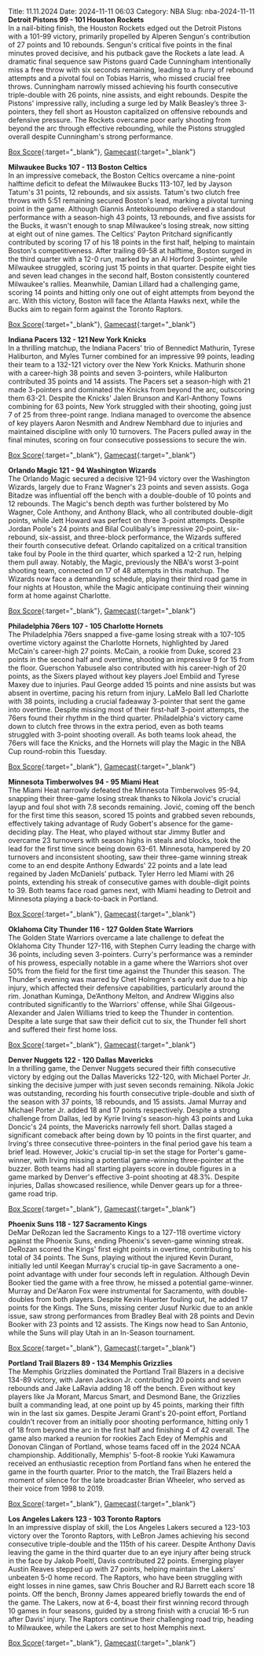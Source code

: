 Title: 11.11.2024
Date: 2024-11-11 06:03
Category: NBA 
Slug: nba-2024-11-11 
**Detroit Pistons 99 - 101 Houston Rockets**  
In a nail-biting finish, the Houston Rockets edged out the Detroit Pistons with a 101-99 victory, primarily propelled by Alperen Sengun's contribution of 27 points and 10 rebounds. Sengun's critical five points in the final minutes proved decisive, and his putback gave the Rockets a late lead. A dramatic final sequence saw Pistons guard Cade Cunningham intentionally miss a free throw with six seconds remaining, leading to a flurry of rebound attempts and a pivotal foul on Tobias Harris, who missed crucial free throws. Cunningham narrowly missed achieving his fourth consecutive triple-double with 26 points, nine assists, and eight rebounds. Despite the Pistons' impressive rally, including a surge led by Malik Beasley’s three 3-pointers, they fell short as Houston capitalized on offensive rebounds and defensive pressure. The Rockets overcame poor early shooting from beyond the arc through effective rebounding, while the Pistons struggled overall despite Cunningham's strong performance. 

[Box Score](/game/hou-vs-det-0022400201/box-score){:target="_blank"}, [Gamecast](/game/hou-vs-det-0022400201){:target="_blank"}<br>

**Milwaukee Bucks 107 - 113 Boston Celtics**  
In an impressive comeback, the Boston Celtics overcame a nine-point halftime deficit to defeat the Milwaukee Bucks 113-107, led by Jayson Tatum's 31 points, 12 rebounds, and six assists. Tatum's two clutch free throws with 5:51 remaining secured Boston's lead, marking a pivotal turning point in the game. Although Giannis Antetokounmpo delivered a standout performance with a season-high 43 points, 13 rebounds, and five assists for the Bucks, it wasn't enough to snap Milwaukee's losing streak, now sitting at eight out of nine games. The Celtics' Payton Pritchard significantly contributed by scoring 17 of his 18 points in the first half, helping to maintain Boston's competitiveness. After trailing 69-58 at halftime, Boston surged in the third quarter with a 12-0 run, marked by an Al Horford 3-pointer, while Milwaukee struggled, scoring just 15 points in that quarter. Despite eight ties and seven lead changes in the second half, Boston consistently countered Milwaukee's rallies. Meanwhile, Damian Lillard had a challenging game, scoring 14 points and hitting only one out of eight attempts from beyond the arc. With this victory, Boston will face the Atlanta Hawks next, while the Bucks aim to regain form against the Toronto Raptors. 

[Box Score](/game/bos-vs-mil-0022400202/box-score){:target="_blank"}, [Gamecast](/game/bos-vs-mil-0022400202){:target="_blank"}<br>

**Indiana Pacers 132 - 121 New York Knicks**  
In a thrilling matchup, the Indiana Pacers' trio of Bennedict Mathurin, Tyrese Haliburton, and Myles Turner combined for an impressive 99 points, leading their team to a 132-121 victory over the New York Knicks. Mathurin shone with a career-high 38 points and seven 3-pointers, while Haliburton contributed 35 points and 14 assists. The Pacers set a season-high with 21 made 3-pointers and dominated the Knicks from beyond the arc, outscoring them 63-21. Despite the Knicks' Jalen Brunson and Karl-Anthony Towns combining for 63 points, New York struggled with their shooting, going just 7 of 25 from three-point range. Indiana managed to overcome the absence of key players Aaron Nesmith and Andrew Nembhard due to injuries and maintained discipline with only 10 turnovers. The Pacers pulled away in the final minutes, scoring on four consecutive possessions to secure the win. 

[Box Score](/game/nyk-vs-ind-0022400203/box-score){:target="_blank"}, [Gamecast](/game/nyk-vs-ind-0022400203){:target="_blank"}<br>

**Orlando Magic 121 - 94 Washington Wizards**  
The Orlando Magic secured a decisive 121-94 victory over the Washington Wizards, largely due to Franz Wagner's 23 points and seven assists. Goga Bitadze was influential off the bench with a double-double of 10 points and 12 rebounds. The Magic's bench depth was further bolstered by Mo Wagner, Cole Anthony, and Anthony Black, who all contributed double-digit points, while Jett Howard was perfect on three 3-point attempts. Despite Jordan Poole's 24 points and Bilal Coulibaly's impressive 20-point, six-rebound, six-assist, and three-block performance, the Wizards suffered their fourth consecutive defeat. Orlando capitalized on a critical transition take foul by Poole in the third quarter, which sparked a 12-2 run, helping them pull away. Notably, the Magic, previously the NBA's worst 3-point shooting team, connected on 17 of 48 attempts in this matchup. The Wizards now face a demanding schedule, playing their third road game in four nights at Houston, while the Magic anticipate continuing their winning form at home against Charlotte. 

[Box Score](/game/was-vs-orl-0022400204/box-score){:target="_blank"}, [Gamecast](/game/was-vs-orl-0022400204){:target="_blank"}<br>

**Philadelphia 76ers 107 - 105 Charlotte Hornets**  
The Philadelphia 76ers snapped a five-game losing streak with a 107-105 overtime victory against the Charlotte Hornets, highlighted by Jared McCain's career-high 27 points. McCain, a rookie from Duke, scored 23 points in the second half and overtime, shooting an impressive 9 for 15 from the floor. Guerschon Yabusele also contributed with his career-high of 20 points, as the Sixers played without key players Joel Embiid and Tyrese Maxey due to injuries. Paul George added 15 points and nine assists but was absent in overtime, pacing his return from injury. LaMelo Ball led Charlotte with 38 points, including a crucial fadeaway 3-pointer that sent the game into overtime. Despite missing most of their first-half 3-point attempts, the 76ers found their rhythm in the third quarter. Philadelphia's victory came down to clutch free throws in the extra period, even as both teams struggled with 3-point shooting overall. As both teams look ahead, the 76ers will face the Knicks, and the Hornets will play the Magic in the NBA Cup round-robin this Tuesday. 

[Box Score](/game/cha-vs-phi-0022400205/box-score){:target="_blank"}, [Gamecast](/game/cha-vs-phi-0022400205){:target="_blank"}<br>

**Minnesota Timberwolves 94 - 95 Miami Heat**  
The Miami Heat narrowly defeated the Minnesota Timberwolves 95-94, snapping their three-game losing streak thanks to Nikola Jović's crucial layup and foul shot with 7.8 seconds remaining. Jović, coming off the bench for the first time this season, scored 15 points and grabbed seven rebounds, effectively taking advantage of Rudy Gobert's absence for the game-deciding play. The Heat, who played without star Jimmy Butler and overcame 23 turnovers with season highs in steals and blocks, took the lead for the first time since being down 63-61. Minnesota, hampered by 20 turnovers and inconsistent shooting, saw their three-game winning streak come to an end despite Anthony Edwards' 22 points and a late lead regained by Jaden McDaniels’ putback. Tyler Herro led Miami with 26 points, extending his streak of consecutive games with double-digit points to 39. Both teams face road games next, with Miami heading to Detroit and Minnesota playing a back-to-back in Portland. 

[Box Score](/game/mia-vs-min-0022400206/box-score){:target="_blank"}, [Gamecast](/game/mia-vs-min-0022400206){:target="_blank"}<br>

**Oklahoma City Thunder 116 - 127 Golden State Warriors**  
The Golden State Warriors overcame a late challenge to defeat the Oklahoma City Thunder 127-116, with Stephen Curry leading the charge with 36 points, including seven 3-pointers. Curry's performance was a reminder of his prowess, especially notable in a game where the Warriors shot over 50% from the field for the first time against the Thunder this season. The Thunder's evening was marred by Chet Holmgren's early exit due to a hip injury, which affected their defensive capabilities, particularly around the rim. Jonathan Kuminga, De’Anthony Melton, and Andrew Wiggins also contributed significantly to the Warriors' offense, while Shai Gilgeous-Alexander and Jalen Williams tried to keep the Thunder in contention. Despite a late surge that saw their deficit cut to six, the Thunder fell short and suffered their first home loss. 

[Box Score](/game/gsw-vs-okc-0022400207/box-score){:target="_blank"}, [Gamecast](/game/gsw-vs-okc-0022400207){:target="_blank"}<br>

**Denver Nuggets 122 - 120 Dallas Mavericks**  
In a thrilling game, the Denver Nuggets secured their fifth consecutive victory by edging out the Dallas Mavericks 122-120, with Michael Porter Jr. sinking the decisive jumper with just seven seconds remaining. Nikola Jokic was outstanding, recording his fourth consecutive triple-double and sixth of the season with 37 points, 18 rebounds, and 15 assists. Jamal Murray and Michael Porter Jr. added 18 and 17 points respectively. Despite a strong challenge from Dallas, led by Kyrie Irving's season-high 43 points and Luka Doncic's 24 points, the Mavericks narrowly fell short. Dallas staged a significant comeback after being down by 10 points in the first quarter, and Irving's three consecutive three-pointers in the final period gave his team a brief lead. However, Jokic's crucial tip-in set the stage for Porter's game-winner, with Irving missing a potential game-winning three-pointer at the buzzer. Both teams had all starting players score in double figures in a game marked by Denver's effective 3-point shooting at 48.3%. Despite injuries, Dallas showcased resilience, while Denver gears up for a three-game road trip. 

[Box Score](/game/dal-vs-den-0022400208/box-score){:target="_blank"}, [Gamecast](/game/dal-vs-den-0022400208){:target="_blank"}<br>

**Phoenix Suns 118 - 127 Sacramento Kings**  
DeMar DeRozan led the Sacramento Kings to a 127-118 overtime victory against the Phoenix Suns, ending Phoenix's seven-game winning streak. DeRozan scored the Kings' first eight points in overtime, contributing to his total of 34 points. The Suns, playing without the injured Kevin Durant, initially led until Keegan Murray's crucial tip-in gave Sacramento a one-point advantage with under four seconds left in regulation. Although Devin Booker tied the game with a free throw, he missed a potential game-winner. Murray and De'Aaron Fox were instrumental for Sacramento, with double-doubles from both players. Despite Kevin Huerter fouling out, he added 17 points for the Kings. The Suns, missing center Jusuf Nurkic due to an ankle issue, saw strong performances from Bradley Beal with 28 points and Devin Booker with 23 points and 12 assists. The Kings now head to San Antonio, while the Suns will play Utah in an In-Season tournament. 

[Box Score](/game/sac-vs-phx-0022400209/box-score){:target="_blank"}, [Gamecast](/game/sac-vs-phx-0022400209){:target="_blank"}<br>

**Portland Trail Blazers 89 - 134 Memphis Grizzlies**  
The Memphis Grizzlies dominated the Portland Trail Blazers in a decisive 134-89 victory, with Jaren Jackson Jr. contributing 20 points and seven rebounds and Jake LaRavia adding 18 off the bench. Even without key players like Ja Morant, Marcus Smart, and Desmond Bane, the Grizzlies built a commanding lead, at one point up by 45 points, marking their fifth win in the last six games. Despite Jerami Grant's 20-point effort, Portland couldn't recover from an initially poor shooting performance, hitting only 1 of 18 from beyond the arc in the first half and finishing 4 of 42 overall. The game also marked a reunion for rookies Zach Edey of Memphis and Donovan Clingan of Portland, whose teams faced off in the 2024 NCAA championship. Additionally, Memphis' 5-foot-8 rookie Yuki Kawamura received an enthusiastic reception from Portland fans when he entered the game in the fourth quarter. Prior to the match, the Trail Blazers held a moment of silence for the late broadcaster Brian Wheeler, who served as their voice from 1998 to 2019. 

[Box Score](/game/mem-vs-por-0022400210/box-score){:target="_blank"}, [Gamecast](/game/mem-vs-por-0022400210){:target="_blank"}<br>

**Los Angeles Lakers 123 - 103 Toronto Raptors**  
In an impressive display of skill, the Los Angeles Lakers secured a 123-103 victory over the Toronto Raptors, with LeBron James achieving his second consecutive triple-double and the 115th of his career. Despite Anthony Davis leaving the game in the third quarter due to an eye injury after being struck in the face by Jakob Poeltl, Davis contributed 22 points. Emerging player Austin Reaves stepped up with 27 points, helping maintain the Lakers' unbeaten 5-0 home record. The Raptors, who have been struggling with eight losses in nine games, saw Chris Boucher and RJ Barrett each score 18 points. Off the bench, Bronny James appeared briefly towards the end of the game. The Lakers, now at 6-4, boast their first winning record through 10 games in four seasons, guided by a strong finish with a crucial 16-5 run after Davis' injury. The Raptors continue their challenging road trip, heading to Milwaukee, while the Lakers are set to host Memphis next. 

[Box Score](/game/tor-vs-lal-0022400211/box-score){:target="_blank"}, [Gamecast](/game/tor-vs-lal-0022400211){:target="_blank"}<br>

